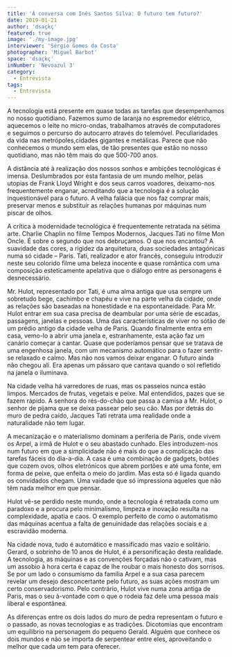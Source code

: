 ```yaml
---
title: 'À conversa com Inês Santos Silva: O futuro tem futuro?'
date: 2019-01-21
author: 'dsaçkç'
featured: true
image: './my-image.jpg'
interviewer: 'Sérgio Gomes da Costa'
photographer: 'Miguel Barbot'
space: 'dsaçkç'
inNumber: 'Nevoazul 3'
category:
  - Entrevista
tags:
  - Entrevista
---
```


A tecnologia está presente em quase todas as tarefas que desempenhamos no nosso quotidiano. Fazemos sumo de laranja no espremedor elétrico, aquecemos o leite no micro-ondas, trabalhamos através de computadores e seguimos o percurso do autocarro através do telemóvel. Peculiaridades da vida nas metrópoles,cidades gigantes e metálicas. Parece que não conhecemos o mundo sem elas, de tão presentes que estão no nosso quotidiano, mas não têm mais do que 500-700 anos.

A distância até à realização dos nossos sonhos e ambições tecnológicas é imensa. Deslumbrados por esta fantasia de um mundo melhor, pelas utopias de Frank Lloyd Wright e dos seus carros voadores, deixamo-nos frequentemente enganar, acreditando que a tecnologia é a solução inquestionável para o futuro. A velha falácia que nos faz comprar mais, preservar menos e substituir as relações humanas por máquinas num piscar de olhos.

A crítica à modernidade tecnológica é frequentemente retratada na sétima arte. Charlie Chaplin no filme Tempos Modernos, Jacques Tati no filme Mon Oncle. É sobre o segundo que nos debruçamos. O que nos encantou? A suavidade das cores, a rigidez da arquitetura, duas sociedades antagónicas numa só cidade – Paris. Tati, realizador e ator francês, conseguiu introduzir neste seu colorido filme uma beleza inocente e quase romântica com uma composição esteticamente apelativa que o diálogo entre as personagens é desnecessário.

Mr. Hulot, representado por Tati, é uma alma antiga que usa sempre um sobretudo bege, cachimbo e chapéu e vive na parte velha da cidade, onde as relações são baseadas na honestidade e na espontaneidade. Para Mr. Hulot entrar em sua casa precisa de deambular por uma série de escadas, passagens, janelas e pessoas. Uma das características de viver no sótão de um prédio antigo da cidade velha de Paris. Quando finalmente entra em casa, vemo-lo a abrir uma janela e, estranhamente, esta ação faz um canário começar a cantar. Quase que poderíamos pensar que se tratava de uma engenhosa janela, com um mecanismo automático para o fazer sentir-se relaxado e calmo. Mas não nos vamos deixar enganar. O futuro ainda não chegou ali. Era apenas um pássaro que cantava quando o sol refletido na janela o iluminava.

Na cidade velha há varredores de ruas, mas os passeios nunca estão limpos. Mercados de
frutas, vegetais e peixe. Mal entendidos, pazes que se fazem rápido. A senhora do rés-do-chão que passa a camisa a Mr. Hulot, o senhor de pijama que se deixa passear pelo seu cão. Mas por detrás do muro de pedra caído, Jacques Tati retrata uma realidade onde a naturalidade não tem lugar.

A mecanização e o materialismo dominam a periferia de Paris, onde vivem os Arpel, a irmã de Hulot e o seu abastado cunhado. Eles introduzem-nos num futuro em que a simplicidade não é mais do que a complicação das tarefas fáceis do dia-a-dia. A casa é uma combinação de gadgets, botões que cozem ovos, olhos eletrónicos que abrem portões e até uma fonte, em forma de peixe, que enfeita o meio do jardim. Mas esta só é ligada quando os convidados chegam. Uma vaidade que só impressiona aqueles que não têm nada melhor em que pensar.

Hulot vê-se perdido neste mundo, onde a tecnologia é retratada como um paradoxo e a procura pelo minimalismo, limpeza e inovação resulta na complexidade, apatia e caos. O
exemplo perfeito de como o automatismo das máquinas acentua a falta de genuinidade das
relações sociais e a escravidão moderna.

Na cidade nova, tudo é automático e massificado mas vazio e solitário. Gerard, o sobrinho de 10 anos de Hulot, é a personificação desta realidade. A tecnologia, as máquinas e as convenções forçadas não o cativam, mas um assobio à hora certa é capaz de lhe roubar o mais honesto dos sorrisos. Se por um lado o consumismo da família Arpel e a sua casa parecem revelar um desejo desconcertante pelo futuro, as suas ações mostram um certo conservadorismo. Pelo contrário, Hulot vive numa zona antiga de Paris, mas o seu à-vontade com o que o rodeia faz dele uma pessoa mais liberal e espontânea.

As diferenças entre os dois lados do muro de pedra representam o futuro e o passado, as novas tecnologias e as tradições. Dicotomias que encontram um equilíbrio na personagem do pequeno Gerald. Alguém que conhece os dois mundos e não se importa de serpentear entre eles, aproveitando o melhor que cada um tem para oferecer.
